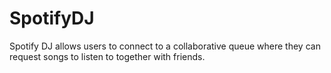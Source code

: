 # SpotifyDJ
Spotify DJ allows users to connect to a collaborative queue where they can request songs to listen to together with friends.
